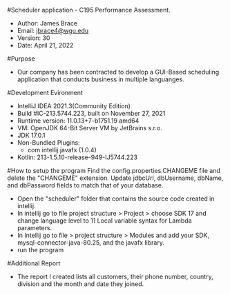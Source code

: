 #Scheduler application - C195 Performance Assessment.

- Author: James Brace
- Email: jbrace4@wgu.edu
- Version: 30
- Date: April 21, 2022

#Purpose

- Our company has been contracted to develop a GUI-Based scheduling application that conducts business in multiple languanges.

#Development Evironment

- IntelliJ IDEA 2021.3(Community Edition)
- Build #IC-213.5744.223, built on November 27, 2021
- Runtime version: 11.0.13+7-b1751.19 amd64
- VM: OpenJDK 64-Bit Server VM by JetBrains s.r.o.
- JDK 17.0.1
- Non-Bundled Plugins:
  - com.intellij.javafx (1.0.4)
- Kotlin: 213-1.5.10-release-949-IJ5744.223

#How to setup the program
Find the config.properties.CHANGEME file and delete the "CHANGEME" extension. Update jdbcUrl, dbUsername, dbName, and dbPassword
fields to match that of your database.

- Open the "scheduler" folder that contains the source code created in intellij.
- In intellij go to file project structure > Project > choose SDK 17 and change language level to 11 Local variable syntax for Lambda parameters.
- In Intellij go to file > project structure > Modules and add your SDK, mysql-connector-java-80.25, and the javafx library. 
- run the program

#Additional Report
- The report I created lists all customers, their phone number, country, division and the month and date they joined. 
